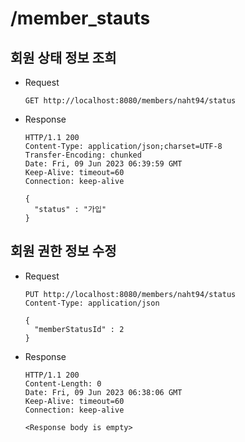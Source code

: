 # /member_stauts

## 회원 상태 정보 조희

* Request

  ```
  GET http://localhost:8080/members/naht94/status
  ```

* Response

  ```
  HTTP/1.1 200 
  Content-Type: application/json;charset=UTF-8
  Transfer-Encoding: chunked
  Date: Fri, 09 Jun 2023 06:39:59 GMT
  Keep-Alive: timeout=60
  Connection: keep-alive

  {
    "status" : "가입"
  }
  ```

## 회원 권한 정보 수정

* Request

  ```
  PUT http://localhost:8080/members/naht94/status
  Content-Type: application/json
  
  {
    "memberStatusId" : 2
  }
  ```

* Response

  ```
  HTTP/1.1 200 
  Content-Length: 0
  Date: Fri, 09 Jun 2023 06:38:06 GMT
  Keep-Alive: timeout=60
  Connection: keep-alive
  
  <Response body is empty>
  ```